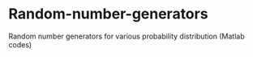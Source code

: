 # Random-number-generators
Random number generators for various probability distribution (Matlab codes)
